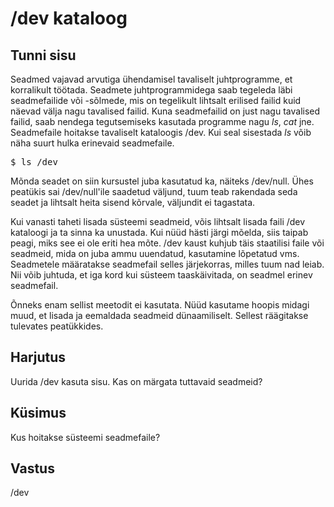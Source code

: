 # /dev kataloog

## Tunni sisu

Seadmed vajavad arvutiga ühendamisel tavaliselt juhtprogramme, et korralikult töötada. Seadmete juhtprogrammidega saab tegeleda läbi seadmefailide või -sõlmede, mis on tegelikult lihtsalt erilised failid kuid näevad välja nagu tavalised failid. Kuna seadmefailid on just nagu tavalised failid, saab nendega tegutsemiseks kasutada programme nagu *ls*, *cat* jne. Seadmefaile hoitakse tavaliselt kataloogis /dev. Kui seal sisestada *ls* võib näha suurt hulka erinevaid seadmefaile.

<pre>$ ls /dev </pre>

Mõnda seadet on siin kursustel juba kasutatud ka, näiteks /dev/null. Ühes peatükis sai /dev/null'ile saadetud väljund, tuum teab rakendada seda seadet ja lihtsalt heita sisend kõrvale, väljundit ei tagastata.

Kui vanasti taheti lisada süsteemi seadmeid, võis lihtsalt lisada faili /dev kataloogi ja ta sinna ka unustada. Kui nüüd hästi järgi mõelda, siis taipab peagi, miks see ei ole eriti hea mõte. /dev kaust kuhjub täis staatilisi faile või seadmeid, mida on juba ammu uuendatud, kasutamine lõpetatud vms. Seadmetele määratakse seadmefail selles järjekorras, milles tuum nad leiab. Nii võib juhtuda, et iga kord kui süsteem taaskäivitada, on seadmel erinev seadmefail.

Õnneks enam sellist meetodit ei kasutata. Nüüd kasutame hoopis midagi muud, et lisada ja eemaldada seadmeid dünaamiliselt. Sellest räägitakse tulevates peatükkides.

## Harjutus

Uurida /dev kasuta sisu. Kas on märgata tuttavaid seadmeid?

## Küsimus

Kus hoitakse süsteemi seadmefaile?

## Vastus

/dev

